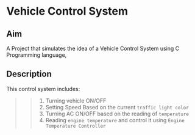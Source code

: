 # Vehicle Control System
## Aim
A Project that simulates the idea of a Vehicle Control System using C Programming language,  
## Description
This control system includes: 
>>1) Turning vehicle ON/OFF 
>>2) Setting Speed Based on the current `traffic light color` 
>>3) Turning AC ON/OFF based on the reading of `temperature`  
>>4) Reading `engine temperature` and control it using `Engine Temperature Controller`
